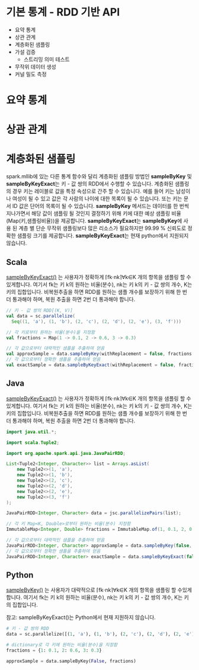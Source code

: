 # 기본 통계 - RDD 기반 API
* 요약 통계
* 상관 관계
* 계층화된 샘플링
* 가설 검증
  * 스트리밍 의미 테스트
* 무작위 데이터 생성
* 커널 밀도 측정

# 요약 통계

# 상관 관계

# 계층화된 샘플링

spark.mllib에 있는 다른 통계 함수와 달리 계층화된 샘플링 방법인 **sampleByKey** 및 **sampleByKeyExact**는 키 - 값 쌍의 RDD에서 수행할 수 있습니다. 계층화된 샘플링의 경우 키는 레이블로 값을 특정 속성으로 간주 할 수 있습니다. 예를 들어 키는 남성이나 여성이 될 수 있고 값은 각 사람의 나이에 대한 목록이 될 수 있습니다. 또는 키는 문서 ID 값은 단어의 목록이 될 수 있습니다. **sampleByKey** 메서드는 데이터를 한 번씩 지나가면서 해당 값이 샘플링 될 것인지 결정하기 위해 키에 대한 예상 샘플링 비율(Map(키,샘플링비율))을 제공합니다. **sampleByKeyExact**는 **sampleByKey**에 사용 된 계층 별 단순 무작위 샘플링보다 많은 리소스가 필요하지만 99.99 % 신뢰도로 정확한 샘플링 크기를 제공합니다. **sampleByKeyExact**는 현재 python에서 지원되지 않습니다.

## Scala

[sampleByKeyExact()](https://spark.apache.org/docs/latest/api/scala/index.html#org.apache.spark.rdd.PairRDDFunctions) 는 사용자가 정확하게 ⌈fk⋅nk⌉∀k∈K 개의 항목을 샘플링 할 수있게합니다. 여기서 fk는 키 k의 원하는 비율(분수), nk는 키 k의 키 - 값 쌍의 개수, K는 키의 집합입니다. 비복원추출을 하면 RDD를 원하는 샘플 개수를 보장하기 위해 한 번 더 통과해야 하며, 복원 추출을 하면 2번 더 통과해야 합니다.

```scala
// 키 - 값 쌍의 RDD[(K, V)]
val data = sc.parallelize(
  Seq((1, 'a'), (1, 'b'), (2, 'c'), (2, 'd'), (2, 'e'), (3, 'f')))

// 각 키로부터 원하는 비율(분수)을 지정함
val fractions = Map(1 -> 0.1, 2 -> 0.6, 3 -> 0.3)

// 각 값으로부터 대략적인 샘플을 추출하여 얻음
val approxSample = data.sampleByKey(withReplacement = false, fractions = fractions)
// 각 값으로부터 정확한 샘플을 추출하여 얻음
val exactSample = data.sampleByKeyExact(withReplacement = false, fractions = fractions)
```

## Java

[sampleByKeyExact()](https://spark.apache.org/docs/latest/api/java/org/apache/spark/api/java/JavaPairRDD.html) 는 사용자가 정확하게 ⌈fk⋅nk⌉∀k∈K 개의 항목을 샘플링 할 수있게합니다. 여기서 fk는 키 k의 원하는 비율(분수), nk는 키 k의 키 - 값 쌍의 개수, K는 키의 집합입니다. 비복원추출을 하면 RDD를 원하는 샘플 개수를 보장하기 위해 한 번 더 통과해야 하며, 복원 추출을 하면 2번 더 통과해야 합니다.

```java
import java.util.*;

import scala.Tuple2;

import org.apache.spark.api.java.JavaPairRDD;

List<Tuple2<Integer, Character>> list = Arrays.asList(
    new Tuple2<>(1, 'a'),
    new Tuple2<>(1, 'b'),
    new Tuple2<>(2, 'c'),
    new Tuple2<>(2, 'd'),
    new Tuple2<>(2, 'e'),
    new Tuple2<>(3, 'f')
);

JavaPairRDD<Integer, Character> data = jsc.parallelizePairs(list);

// 각 키 Map<K, Double>로부터 원하는 비율(분수) 지정함 
ImmutableMap<Integer, Double> fractions = ImmutableMap.of(1, 0.1, 2, 0.6, 3, 0.3);

// 각 값으로부터 대략적인 샘플을 추출하여 얻음
JavaPairRDD<Integer, Character> approxSample = data.sampleByKey(false, fractions);
// 각 값으로부터 정확한 샘플을 추출하여 얻음
JavaPairRDD<Integer, Character> exactSample = data.sampleByKeyExact(false, fractions);
```

## Python

[sampleByKey()](https://spark.apache.org/docs/latest/api/python/pyspark.html#pyspark.RDD.sampleByKey) 는 사용자가 대략적으로 ⌈fk⋅nk⌉∀k∈K 개의 항목을 샘플링 할 수있게합니다. 여기서 fk는 키 k의 원하는 비율(분수), nk는 키 k의 키 - 값 쌍의 개수, K는 키의 집합입니다.

참고: sampleByKeyExact()는 Python에서 현재 지원하지 않습니다.

```python
# 키 - 값 쌍의 RDD
data = sc.parallelize([(1, 'a'), (1, 'b'), (2, 'c'), (2, 'd'), (2, 'e'), (3, 'f')])

# dictionary로 각 키에 원하는 비율(분수)을 지정함
fractions = {1: 0.1, 2: 0.6, 3: 0.3}

approxSample = data.sampleByKey(False, fractions)
```
